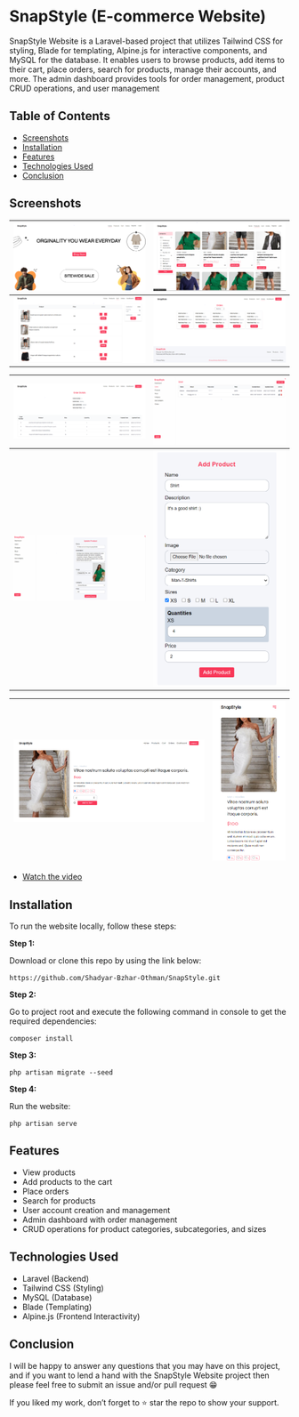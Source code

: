 # SnapStyle (E-commerce Website)

SnapStyle Website is a Laravel-based project that utilizes Tailwind CSS for styling, Blade for templating, Alpine.js for interactive components, and MySQL for the database. It enables users to browse products, add items to their cart, place orders, search for products, manage their accounts, and more. The admin dashboard provides tools for order management, product CRUD operations, and user management

## Table of Contents

-   [Screenshots](#screenshots)
-   [Installation](#installation)
-   [Features](#features)
-   [Technologies Used](#technologies-used)
-   [Conclusion](#conclusion)

## Screenshots

| ![](public/images/readme/1.PNG) | ![](public/images/readme/2.PNG) |
| :-----------------------------: | :-----------------------------: |
| ![](public/images/readme/3.PNG) | ![](public/images/readme/4.PNG) |

| ![](public/images/readme/5.PNG) | ![](public/images/readme/6.PNG) |
| :-----------------------------: | :-----------------------------: |
| ![](public/images/readme/7.PNG) | ![](public/images/readme/8.PNG) |

| ![](public/images/readme/9.PNG) | ![](public/images/readme/10.PNG) |
| :-----------------------------: | :------------------------------: |

-   [Watch the video](https://drive.google.com/file/d/1nQQeSL5EpP6vtOGYtK3PjKGtoxyDL1tT/view?usp=sharing)

## Installation

To run the website locally, follow these steps:

**Step 1:**

Download or clone this repo by using the link below:

```
https://github.com/Shadyar-Bzhar-Othman/SnapStyle.git
```

**Step 2:**

Go to project root and execute the following command in console to get the required dependencies:

```
composer install
```

**Step 3:**

```
php artisan migrate --seed
```

**Step 4:**

Run the website:

```
php artisan serve
```

## Features

-   View products
-   Add products to the cart
-   Place orders
-   Search for products
-   User account creation and management
-   Admin dashboard with order management
-   CRUD operations for product categories, subcategories, and sizes

## Technologies Used

-   Laravel (Backend)
-   Tailwind CSS (Styling)
-   MySQL (Database)
-   Blade (Templating)
-   Alpine.js (Frontend Interactivity)

## Conclusion

I will be happy to answer any questions that you may have on this project, and if you want to lend a hand with the SnapStyle Website project then please feel free to submit an issue and/or pull request 😁

If you liked my work, don’t forget to ⭐ star the repo to show your support.
